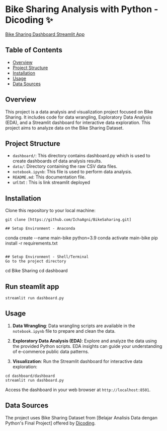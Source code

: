 # Bike Sharing Analysis with Python - Dicoding  ✨

[Bike Sharing Dashboard Streamlit App]([https://bikesharing21.streamlit.app/])

## Table of Contents
- [Overview](#overview)
- [Project Structure](#project-structure)
- [Installation](#installation)
- [Usage](#usage)
- [Data Sources](#data-sources)

## Overview
This project is a data analysis and visualization project focused on Bike Sharing. It includes code for data wrangling, Exploratory Data Analysis (EDA), and a Streamlit dashboard for interactive data exploration. This project aims to analyze data on the Bike Sharing Dataset.

## Project Structure
- `dashboard/`: This directory contains dashboard.py which is used to create dashboards of data analysis results.
- `data/`: Directory containing the raw CSV data files.
- `notebook.ipynb`: This file is used to perform data analysis.
- `README.md`: This documentation file.
- url.txt : This is link streamlit deployed

## Installation

Clone this repository to your local machine:
```
git clone [https://github.com/IchaAgni/BikeSaharing.git]

## Setup Environment - Anaconda
```
conda create --name main-bike python=3.9
conda activate main-bike
pip install -r requirements.txt
```

## Setup Environment - Shell/Terminal
Go to the project directory
```
cd Bike Sharing
cd dashboard

## Run steamlit app
```
streamlit run dashboard.py
```

## Usage
1. **Data Wrangling**: Data wrangling scripts are available in the `notebook.ipynb` file to prepare and clean the data.

2. **Exploratory Data Analysis (EDA)**: Explore and analyze the data using the provided Python scripts. EDA insights can guide your understanding of e-commerce public data patterns.

3. **Visualization**: Run the Streamlit dashboard for interactive data exploration:

```
cd dashboard/dashboard
streamlit run dashboard.py
```
Access the dashboard in your web browser at `http://localhost:8501`.

## Data Sources
The project uses Bike Sharing Dataset from [Belajar Analisis Data dengan Python's Final Project] offered by [Dicoding](https://www.dicoding.com/).
